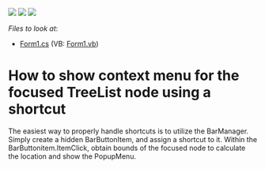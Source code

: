 <!-- default badges list -->
![](https://img.shields.io/endpoint?url=https://codecentral.devexpress.com/api/v1/VersionRange/128638252/13.1.4%2B)
[![](https://img.shields.io/badge/Open_in_DevExpress_Support_Center-FF7200?style=flat-square&logo=DevExpress&logoColor=white)](https://supportcenter.devexpress.com/ticket/details/E1624)
[![](https://img.shields.io/badge/📖_How_to_use_DevExpress_Examples-e9f6fc?style=flat-square)](https://docs.devexpress.com/GeneralInformation/403183)
<!-- default badges end -->
<!-- default file list -->
*Files to look at*:

* [Form1.cs](./CS/B138492/Form1.cs) (VB: [Form1.vb](./VB/B138492/Form1.vb))
<!-- default file list end -->
# How to show context menu for the focused TreeList node using a shortcut


<p>The easiest way to properly handle shortcuts is to utilize the BarManager. Simply create a hidden BarButtonItem, and assign a shortcut to it. Within the BarButtonitem.ItemClick, obtain bounds of the focused node to calculate the location and show the PopupMenu.</p>

<br/>


